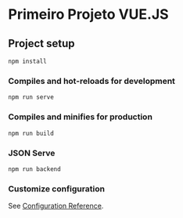 # Primeiro Projeto VUE.JS

## Project setup
```
npm install
```

### Compiles and hot-reloads for development
```
npm run serve
```

### Compiles and minifies for production
```
npm run build
```

### JSON Serve
```
npm run backend
```

### Customize configuration
See [Configuration Reference](https://cli.vuejs.org/config/).
